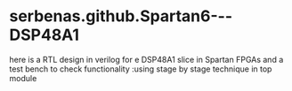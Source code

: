# serbenas.github.Spartan6---DSP48A1
here is a RTL design in verilog for e DSP48A1 slice in Spartan FPGAs  and a test bench to check functionality :using stage by stage technique in top module
